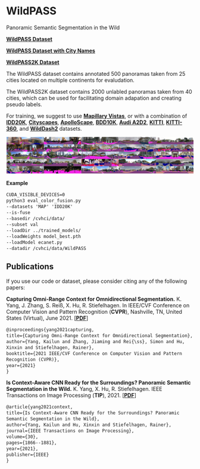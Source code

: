 # WildPASS
Panoramic Semantic Segmentation in the Wild

[**WildPASS Dataset**](https://drive.google.com/file/d/1DEIOpwdtWxdUBnvBXqe1KxzW-qez_KSY/view?usp=sharing)

[**WildPASS Dataset with City Names**](https://drive.google.com/file/d/1yHCdhe45IzDcHarYPKCdZCzwWR0PGdAF/view?usp=sharing)

[**WildPASS2K Dataset**](https://drive.google.com/file/d/1c9pQJe9OJcvW24rRg9pSTSgvCRklKuvv/view?usp=sharing)

The WildPASS dataset contains annotated 500 panoramas taken from 25 cities located on multiple continents for evaludation.

The WildPASS2K dataset contains 2000 unlabled panoramas taken from 40 cities, which can be used for facilitating domain adapation and creating pseudo labels.

For training, we suggest to use [**Mapillary Vistas**](https://drive.google.com/file/d/1c9pQJe9OJcvW24rRg9pSTSgvCRklKuvv/view?usp=sharing), or with a combination of [**IDD20K**](https://idd.insaan.iiit.ac.in/), [**Cityscapes**](https://www.cityscapes-dataset.com/), [**ApolloScape**](http://apolloscape.auto/scene.html), [**BDD10K**](https://bdd-data.berkeley.edu/), [**Audi A2D2**](https://www.a2d2.audi/a2d2/en.html), [**KITTI**](http://www.cvlibs.net/datasets/kitti/eval_semantics.php), [**KITTI-360**](http://www.cvlibs.net/datasets/kitti-360/), and [**WildDash2**](https://wilddash.cc/) datasets. 

![Example segmentation](figure_wildpass.jpg?raw=true "Example segmentation")

**Example**
```
CUDA_VISIBLE_DEVICES=0
python3 eval_color_fusion.py
--datasets 'MAP' 'IDD20K'
--is-fuse
--basedir /cvhci/data/
--subset val
--loadDir ../trained_models/
--loadWeights model_best.pth
--loadModel ecanet.py
--datadir /cvhci/data/WildPASS
```

## Publications
If you use our code or dataset, please consider citing any of the following papers:

**Capturing Omni-Range Context for Omnidirectional Segmentation.**
K. Yang, J. Zhang, S. Reiß, X. Hu, R. Stiefelhagen.
In IEEE/CVF Conference on Computer Vision and Pattern Recognition (**CVPR**), Nashville, TN, United States (Virtual), June 2021.
[[**PDF**](https://arxiv.org/pdf/2103.05687.pdf)]

```
@inproceedings{yang2021capturing,
title={Capturing Omni-Range Context for Omnidirectional Segmentation},
author={Yang, Kailun and Zhang, Jiaming and Rei{\ss}, Simon and Hu, Xinxin and Stiefelhagen, Rainer},
booktitle={2021 IEEE/CVF Conference on Computer Vision and Pattern Recognition (CVPR)},
year={2021}
}
```

**Is Context-Aware CNN Ready for the Surroundings? Panoramic Semantic Segmentation in the Wild.**
K. Yang, X. Hu, R. Stiefelhagen.
IEEE Transactions on Image Processing (**TIP**), 2021.
[[**PDF**](http://www.yangkailun.com/publications/tip2021_kailun.pdf)]

```
@article{yang2021context,
title={Is Context-Aware CNN Ready for the Surroundings? Panoramic Semantic Segmentation in the Wild},
author={Yang, Kailun and Hu, Xinxin and Stiefelhagen, Rainer},
journal={IEEE Transactions on Image Processing},
volume={30},
pages={1866--1881},
year={2021},
publisher={IEEE}
}
```
